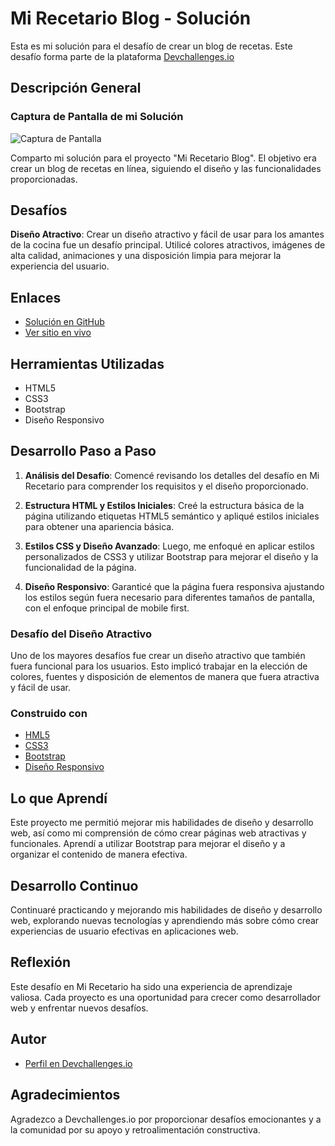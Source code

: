 # Mi Recetario Blog - Solución

Esta es mi solución para el desafío de crear un blog de recetas. Este desafío forma parte de la plataforma [Devchallenges.io](https://devchallenges.io/challenges/OEKdUZ6xs0h99C38XVht) 

## Descripción General
### Captura de Pantalla de mi Solución

![Captura de Pantalla](./assets/Captura%20de%20pantalla.png)

Comparto mi solución para el proyecto "Mi Recetario Blog". El objetivo era crear un blog de recetas en línea, siguiendo el diseño y las funcionalidades proporcionadas.

## Desafíos

**Diseño Atractivo**: Crear un diseño atractivo y fácil de usar para los amantes de la cocina fue un desafío principal. Utilicé colores atractivos, imágenes de alta calidad, animaciones y una disposición limpia para mejorar la experiencia del usuario.

## Enlaces

- [Solución en GitHub](https://github.com/CristianAguilar-dev/Pagina-menu-Receta/tree/main)
- [Ver sitio en vivo](https://cristianaguilar-dev.github.io/Pagina-menu-Receta/)

## Herramientas Utilizadas

- HTML5
- CSS3
- Bootstrap
- Diseño Responsivo

## Desarrollo Paso a Paso

1. **Análisis del Desafío**: Comencé revisando los detalles del desafío en Mi Recetario para comprender los requisitos y el diseño proporcionado.

2. **Estructura HTML y Estilos Iniciales**: Creé la estructura básica de la página utilizando etiquetas HTML5 semántico y apliqué estilos iniciales para obtener una apariencia básica.

3. **Estilos CSS y Diseño Avanzado**: Luego, me enfoqué en aplicar estilos personalizados de CSS3 y utilizar Bootstrap para mejorar el diseño y la funcionalidad de la página.

4. **Diseño Responsivo**: Garanticé que la página fuera responsiva ajustando los estilos según fuera necesario para diferentes tamaños de pantalla, con el enfoque principal de mobile first.

### Desafío del Diseño Atractivo

Uno de los mayores desafíos fue crear un diseño atractivo que también fuera funcional para los usuarios. Esto implicó trabajar en la elección de colores, fuentes y disposición de elementos de manera que fuera atractiva y fácil de usar.

### Construido con

- [HML5](https://developer.mozilla.org/es/docs/Web/HTML)
- [CSS3](https://developer.mozilla.org/es/docs/Web/CSS)
- [Bootstrap](https://getbootstrap.com/)
- [Diseño Responsivo](https://developer.mozilla.org/es/docs/Glossary/Responsive_web_design)

## Lo que Aprendí

Este proyecto me permitió mejorar mis habilidades de diseño y desarrollo web, así como mi comprensión de cómo crear páginas web atractivas y funcionales. Aprendí a utilizar Bootstrap para mejorar el diseño y a organizar el contenido de manera efectiva.

## Desarrollo Continuo

Continuaré practicando y mejorando mis habilidades de diseño y desarrollo web, explorando nuevas tecnologías y aprendiendo más sobre cómo crear experiencias de usuario efectivas en aplicaciones web.

## Reflexión

Este desafío en Mi Recetario ha sido una experiencia de aprendizaje valiosa. Cada proyecto es una oportunidad para crecer como desarrollador web y enfrentar nuevos desafíos.

## Autor

- [Perfil en Devchallenges.io](https://devchallenges.io/portfolio/CristianAguilar-dev)

## Agradecimientos

Agradezco a Devchallenges.io por proporcionar desafíos emocionantes y a la comunidad por su apoyo y retroalimentación constructiva. 
